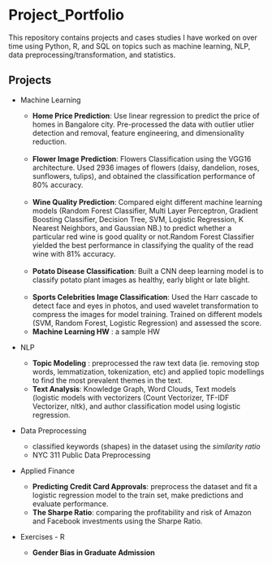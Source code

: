 # Project_Portfolio

This repository contains projects and cases studies I have worked on over time using Python, R, and SQL 
on topics such as machine learning, NLP, data preprocessing/transformation, and statistics.

## Projects 
* Machine Learning <br>
    * __Home Price Prediction__: Use linear regression to predict the price of homes in Bangalore city. Pre-processed the data with outlier utlier detection and removal, feature engineering, and dimensionality reduction. <br><br>
    * __Flower Image Prediction__: Flowers Classification using the VGG16 architecture. Used 2936 images of flowers (daisy, dandelion, roses, sunflowers, tulips), and obtained the classification performance of 80% accuracy. <br><br>
    * __Wine Quality Prediction__: Compared eight different machine learning models (Random Forest Classifier, Multi Layer Perceptron, Gradient Boosting Classifier, Decision Tree, SVM, Logistic Regression, K Nearest Neighbors, and Gaussian NB.) to predict whether a particular red wine is good quality or not.Random Forest Classifier yielded the best performance in classifying the quality of the read wine with 81% accuracy.  <br><br>
    * __Potato Disease Classification__: Built a CNN deep learning model is to classify potato plant images as healthy, early blight or late blight.
 <br><br>
    *  __Sports Celebrities Image Classification__: Used the Harr cascade to detect face and eyes in photos, and used wavelet transformation to compress the images for model training. Trained on different models (SVM, Random Forest, Logistic Regression) and assessed the score. <br>
    *  __Machine Learning HW__ : a sample HW 
    
* NLP <br>
   * __Topic Modeling__ : preprocessed the raw text data (ie. removing stop words, lemmatization, tokenization, etc) and applied topic modellings to find the most prevalent themes in the text. <br>
   * __Text Analysis__: Knowledge Graph, Word Clouds, Text models (logistic models with vectorizers (Count Vectorizer, TF-IDF Vectorizer, nltk), and author classification model using logistic regression.

* Data Preprocessing <br>
    * classified keywords (shapes) in the dataset using the _similarity ratio_ <br>
    * NYC 311 Public Data Preprocessing 
    
* Applied Finance <br>
   * __Predicting Credit Card Approvals__: preprocess the dataset and fit a logistic regression model to the train set, make predictions and evaluate performance. <br>
   * __The Sharpe Ratio__: comparing the profitability and risk of Amazon and Facebook investments using the Sharpe Ratio. <br>
* Exercises - R <br>
   * __Gender Bias in Graduate Admission__ <br>

